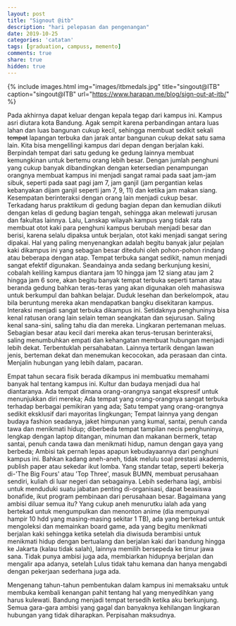 ```yaml
---
layout: post
title: "Signout @itb"
description: "hari pelepasan dan pengenangan"
date: 2019-10-25
categories: 'catatan'
tags: [graduation, campuss, memento]
comments: true
share: true
hidden: true
---
```


{% include images.html
            img="images/itbmedals.jpg"
            title="singout@ITB"
            caption="singout@ITB"
            url="https://www.harapan.me/blog/sign-out-at-itb/" %}

Pada akhirnya dapat keluar dengan kepala tegap dari kampus ini. Kampus asri diutara kota Bandung. Agak sempit karena perbandingan antara luas lahan dan luas bangunan cukup kecil, sehingga membuat sedikit sekali ~~tempat~~ lapangan terbuka dan jarak antar bangunan cukup dekat satu sama lain. Kita bisa mengelilingi kampus dari depan dengan berjalan kaki. Berpindah tempat dari satu gedung ke gedung lainnya membuat kemungkinan untuk bertemu orang lebih besar. Dengan jumlah penghuni yang cukup banyak dibandingkan dengan ketersedian penampungan orangnya membuat kampus ini menjadi sangat ramai pada saat jam-jam sibuk, seperti pada saat pagi jam 7, jam ganjil (jam pergantian kelas kebanyakan dijam ganjil seperti jam 7, 9, 11) dan ketika jam makan siang. Kesempatan berinteraksi dengan orang lain menjadi cukup besar. Terkadang harus praktikum di gedung bagian depan dan kemudian diikuti dengan kelas di gedung bagian tengah, sehingga akan melewati jurusan dan fakultas lainnya. Lalu, Lanskap wilayah kampus yang tidak rata membuat otot kaki para penghuni kampus berubah menjadi besar dan berisi, karena selalu dipaksa untuk berjalan, otot kaki menjadi sangat sering dipakai. Hal yang paling menyenangkan adalah begitu banyak jalur pejalan kaki dikampus ini yang sebagian besar diteduhi oleh pohon-pohon rindang atau beberapa dengan atap. Tempat terbuka sangat sedikit, namun menjadi sangat efektif digunakan. Seandainya anda sedang berkunjung kesini, cobalah keliling kampus diantara jam 10 hingga jam 12 siang atau jam 2 hingga jam 6 sore, akan begitu banyak tempat terbuka seperti taman atau beranda gedung bahkan teras-teras yang akan digunakan oleh mahasiswa untuk berkumpul dan bahkan belajar. Duduk lesehan dan berkelompok, atau bila beruntung mereka akan mendapatkan bangku disekitaran kampus. Interaksi menjadi sangat terbuka dikampus ini. Setidaknya penghuninya bisa kenal ratusan orang lain selain teman seangkatan dan sejurusan. Saling kenal sana-sini, saling tahu dia dan mereka. Lingkaran pertemanan meluas. Sebagian besar atau kecil dari mereka akan terus-terusan berinteraksi, saling menumbuhkan empati dan kehangatan membuat hubungan menjadi lebih dekat. Terbentuklah persahabatan. Lainnya tertarik dengan lawan jenis, berteman dekat dan menemukan kecocokan, ada perasaan dan cinta. Menjalin hubungan yang lebih dalam, pacaran.

Empat tahun secara fisik berada dikampus ini membuatku memahami banyak hal tentang kampus ini. Kultur dan budaya menjadi dua hal diantaranya. Ada tempat dimana orang-orangnya sangat ekspresif untuk menunjukkan diri mereka; Ada tempat yang orang-orangnya sangat terbuka terhadap berbagai pemikiran yang ada; Satu tempat yang orang-orangnya sedikit eksklusif dari mayoritas lingkungan; Tempat lainnya yang dengan budaya fashion seadanya, jaket himpunan yang kumal, santai, penuh canda tawa dan menikmati hidup; diberbeda tempat tampilan necis penghuninya, lengkap dengan laptop ditangan, minuman dan makanan bermerk, tetap santai, penuh canda tawa dan menikmati hidup, namun dengan gaya yang berbeda; Ambisi tak pernah lepas apapun kebudayaannya dari penghuni kampus ini. Bahkan kadang aneh-aneh, tidak melulu soal prestasi akademis, publish paper atau sekedar ikut lomba. Yang standar tetap, seperti bekerja di-'The Big Fours' atau 'Top Three', masuk BUMN, membuat perusahaan sendiri, kuliah di luar negeri dan sebagainya. Lebih sederhana lagi, ambisi untuk menduduki suatu jabatan penting di-organisasi, dapat beasiswa bonafide, ikut program pembinaan dari perusahaan besar. Bagaimana yang ambisi diluar semua itu? Yang cukup aneh menurutku ialah ada yang bertekad untuk mengumpulkan dan menonton anime (dia mempunyai hampir 10 hdd yang masing-masing sekitar 1 TB), ada yang bertekad untuk mengoleksi dan memainkan board game, ada yang begitu menikmati berjalan kaki sehingga ketika setelah dia diwisuda berambisi untuk menikmati hidup dengan bertualang dan berjalan kaki dari bandung hingga ke Jakarta (kalau tidak salah), lainnya memilih bersepeda ke timur jawa sana. Tidak punya ambisi juga ada, membiarkan hidupnya berjalan dan mengalir apa adanya, setelah Lulus tidak tahu kemana dan hanya mengabdi dengan pekerjaan sederhana juga ada.

Mengenang tahun-tahun pembentukan dalam kampus ini memaksaku untuk membuka kembali kenangan pahit tentang hal yang menyedihkan yang harus kulewati. Bandung menjadi tempat tersedih ketika aku berkunjung. Semua gara-gara ambisi yang gagal dan banyaknya kehilangan lingkaran hubungan yang tidak diharapkan. Perpisahan maksudnya.